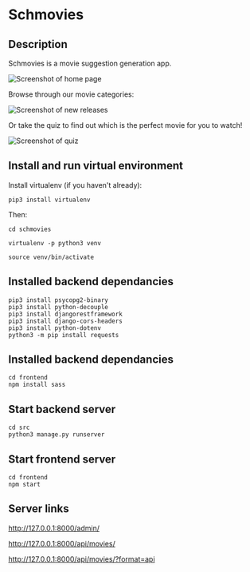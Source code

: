 # Schmovies

## Description

Schmovies is a movie suggestion generation app.

![Screenshot of home page](../schmovies/frontend/public/Schmovies_home.png)

Browse through our movie categories:

![Screenshot of new releases](../schmovies/frontend/public/Schmovies_new_releases.png)

Or take the quiz to find out which is the perfect movie for you to watch!

![Screenshot of quiz](../schmovies/frontend/public/Schmovies_quiz.png)

## Install and run virtual environment

Install virtualenv (if you haven't already):
```
pip3 install virtualenv
```
Then:
```
cd schmovies

virtualenv -p python3 venv

source venv/bin/activate
```

## Installed backend dependancies
```
pip3 install psycopg2-binary
pip3 install python-decouple
pip3 install djangorestframework
pip3 install django-cors-headers
pip3 install python-dotenv
python3 -m pip install requests
```

## Installed backend dependancies

```
cd frontend
npm install sass
```


## Start backend server
```
cd src
python3 manage.py runserver
```

## Start frontend server
```
cd frontend
npm start
```

## Server links

http://127.0.0.1:8000/admin/

http://127.0.0.1:8000/api/movies/

http://127.0.0.1:8000/api/movies/?format=api
